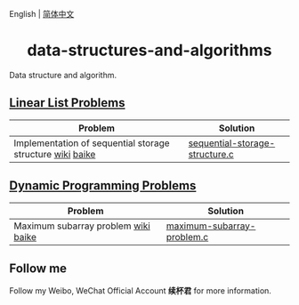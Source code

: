 English | [简体中文](README-CN.md)

<h1 align="center">data-structures-and-algorithms</h1>
Data structure and algorithm.


## [Linear List Problems](https://github.com/xubeijun/data-structures-and-algorithms/tree/main/linear-list)

Problem  | Solution
--      | ----------
 Implementation of sequential storage structure [wiki](https://en.wikipedia.org/wiki/Sequential_access) [baike](https://baike.baidu.com/item/%E9%A1%BA%E5%BA%8F%E5%AD%98%E5%82%A8%E7%BB%93%E6%9E%84/1347176) | [sequential-storage-structure.c](https://github.com/xubeijun/data-structures-and-algorithms/blob/main/linear-list/sequential-storage-structure.c)


## [Dynamic Programming Problems](https://github.com/xubeijun/data-structures-and-algorithms/tree/main/dynamic-programming)

Problem  | Solution
--      | ----------
 Maximum subarray problem [wiki](https://en.wikipedia.org/wiki/Maximum_subarray_problem) [baike](https://baike.baidu.com/item/%E6%9C%80%E5%A4%A7%E5%AD%90%E6%95%B0%E5%88%97%E9%97%AE%E9%A2%98/22828059) | [maximum-subarray-problem.c](https://github.com/xubeijun/data-structures-and-algorithms/blob/main/dynamic-programming/maximum-subarray-problem.c)

## Follow me
Follow my Weibo, WeChat Official Account **续杯君** for more information.